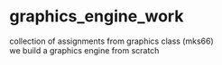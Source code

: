 # graphics_engine_work  
collection of assignments from graphics class (mks66)  
we build a graphics engine from scratch
